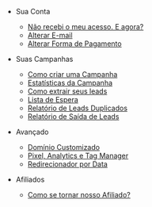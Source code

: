 - Sua Conta
  - [Não recebi o meu acesso. E agora?](/my-docs/nao-recebi-meu-acesso-e-agora.md)
  - [Alterar E-mail](/my-docs/alterar-e-mail.md)
  - [Alterar Forma de Pagamento](/my-docs/alterar-forma-de-pagamento.md)
  
- Suas Campanhas
  - [Como criar uma Campanha](/my-docs/como-criar-uma-campanha.md)
  - [Estatísticas da Campanha](/my-docs/ver-estatisticas-campanha.md)
  - [Como extrair seus leads](/my-docs/extensao-redirect.md)
  - [Lista de Espera](/my-docs/lista-de-espera.md)
  - [Relatório de Leads Duplicados](/my-docs/relatorio-leads-duplicados.md)
  - [Relatório de Saída de Leads](/my-docs/relatorio-saida-de-leads.md)

- Avançado
  - [Domínio Customizado](/my-docs/dominio-personalizado.md)
  - [Pixel, Analytics e Tag Manager](/my-docs/pixel-analytics-tagmanager.md)
  - [Redirecionador por Data](/my-docs/redirect-por-data.md)

- Afiliados
  - [Como se tornar nosso Afiliado?](/my-docs/como-se-tornar-afiliado.md)